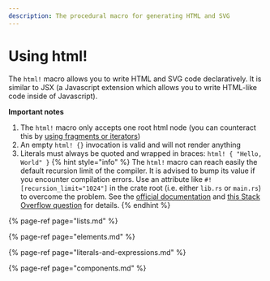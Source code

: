 ```yaml
---
description: The procedural macro for generating HTML and SVG
---
```


# Using html!

The `html!` macro allows you to write HTML and SVG code declaratively. It is similar to JSX 
\(a Javascript extension which allows you to write HTML-like code inside of Javascript\).

**Important notes**

1. The `html!` macro only accepts one root html node \(you can counteract this by 
[using fragments or iterators](lists.md)\)
2. An empty `html! {}` invocation is valid and will not render anything
3. Literals must always be quoted and wrapped in braces: `html! { "Hello, World" }`
{% hint style="info" %}
The `html!` macro can reach easily the default recursion limit of the compiler. It is advised to bump
its value if you encounter compilation errors. Use an attribute like `#![recursion_limit="1024"]`
in the crate root (i.e. either `lib.rs` or `main.rs`) to overcome the problem. See the 
[official documentation](https://doc.rust-lang.org/reference/attributes/limits.html#the-recursion_limit-attribute) and 
[this Stack Overflow question](https://stackoverflow.com/questions/27454761/what-is-a-crate-attribute-and-where-do-i-add-it)
for details.
{% endhint %}

{% page-ref page="lists.md" %}

{% page-ref page="elements.md" %}

{% page-ref page="literals-and-expressions.md" %}

{% page-ref page="components.md" %}
